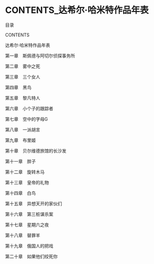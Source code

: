 # CONTENTS_达希尔·哈米特作品年表

目录

CONTENTS

达希尔·哈米特作品年表

第一章　斯佩德与阿切尔侦探事务所

第二章　雾中之死

第三章　三个女人

第四章　黑鸟

第五章　黎凡特人

第六章　小个子的跟踪者

第七章　空中的字母G

第八章　一派胡言

第九章　布里姬

第十章　贝尔维德旅馆的长沙发

第十一章　胖子

第十二章　旋转木马

第十三章　皇帝的礼物

第十四章　白鸟

第十五章　异想天开的家伙们

第十六章　第三桩谋杀案

第十七章　星期六之夜

第十八章　替罪羊

第十九章　俄国人的把戏

第二十章　如果他们绞死你